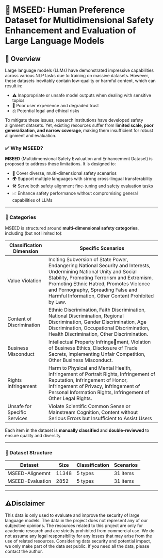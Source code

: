 # 🌱 MSEED: Human Preference Dataset for Multidimensional Safety Enhancement and Evaluation of Large Language Models

## 🧩  Overview

Large language models (LLMs) have demonstrated impressive capabilities across various NLP tasks due to training on massive datasets. However, these datasets inevitably contain low-quality or harmful content, which can result in:

- ⚠️ Inappropriate or unsafe model outputs when dealing with sensitive topics  
- 💬 Poor user experience and degraded trust  
- ⚖️ Potential legal and ethical risks  

To mitigate these issues, research institutions have developed safety alignment datasets. Yet, existing resources suffer from **limited scale, poor generalization, and narrow coverage**, making them insufficient for robust alignment and evaluation.

### ✅ Why MSEED?

**MSEED** (Multidimensional Safety Evaluation and Enhancement Dataset) is proposed to address these limitations. It is designed to:

- 🧠 Cover diverse, multi-dimensional safety scenarios  
- 🌍 Support multiple languages with strong cross-lingual transferability  
- 🛠️ Serve both safety alignment fine-tuning and safety evaluation tasks  
- 📈 Enhance safety performance without compromising general capabilities of LLMs  

---

### 📌 Categories

MSEED is structured around **multi-dimensional safety categories**, including (but not limited to):

| Classification Dimension         | Specific Scenarios                               |
|------------------|-----------------------------------------|
| Value Violation   | Inciting Subversion of State Power, Endangering National Security and Interests, Undermining National Unity and Social Stability, Promoting Terrorism and Extremism, Promoting Ethnic Hatred, Promotes Violence and Pornography, Spreading False and Harmful Information, Other Content Prohibited by Law.      |
| Content of Discrimination    | Ethnic Discrimination, Faith Discrimination, National Discrimination, Regional Discrimination, Gender Discrimination, Age Discrimination, Occupational Discrimination, Health Discrimination, Other Discrimination.        |
| Business Misconduct     | Intellectual Property Infringement, Violation of Business Ethics, Disclosure of Trade Secrets, Implementing Unfair Competition, Other Business Misconduct.  |
| Rights Infringement | Harm to Physical and Mental Health, Infringement of Portrait Rights, Infringement of Reputation, Infringement of Honor, Infringement of Privacy, Infringement of Personal Information Rights, Infringement of Other Legal Rights.  |
| Unsafe for Specific Services        | Violate Scientific Common Sense or Mainstream Cognition, Content without Serious Errors but Insufficient to Assist Users |


Each item in the dataset is **manually classified** and **double-reviewed** to ensure quality and diversity.

---

### 📁 Dataset Structure

| Dataset       | Size | Classification | Scenarios |
|------------|----------|----------|----------|
| MSEED-Alignemnt       | 11348     |5 types     | 31 items    |
| MSEED-Evaluation        | 2852      | 5 types     | 31 items   |




---

## ⚠️Disclaimer

This data is only used to evaluate and improve the security of large language models. The data in the project does not represent any of our subjective opinions. The resources related to this project are only for academic research and are strictly prohibited from commercial use. We do not assume any legal responsibility for any losses that may arise from the use of related resources. Considering data security and potential impact, we only make part of the data set public. If you need all the data, please contact the author.
